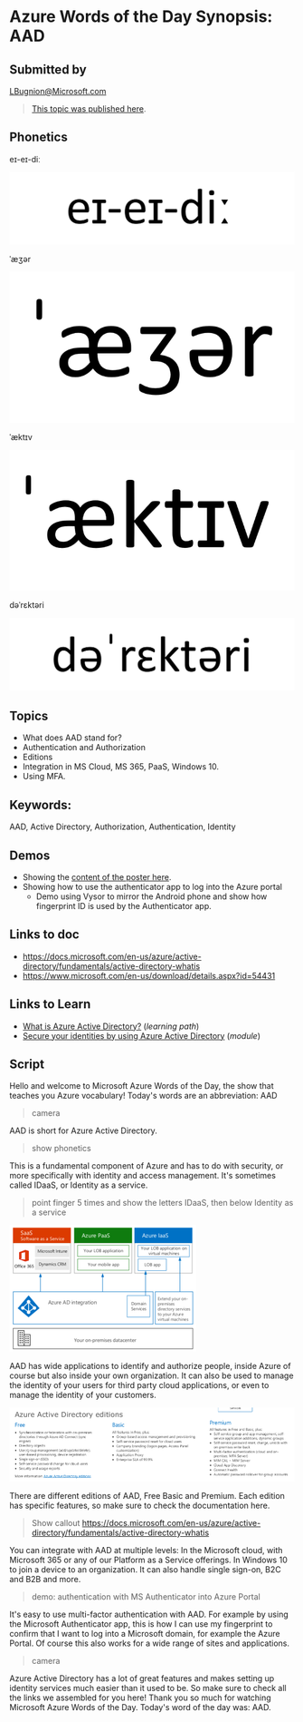 # Azure Words of the Day Synopsis: AAD

## Submitted by

LBugnion@Microsoft.com

> [This topic was published here](http://azurewordsoftheday.cloud/topic/aad/aad).

## Phonetics

eɪ-eɪ-diː

![aad](images/aad/aad.png)

ˈæʒər

![azure](images/aad/azure.png)

ˈæktɪv

![active](images/aad/active.png)

dəˈrɛktəri

![directory](images/aad/directory.png)

## Topics

- What does AAD stand for?
- Authentication and Authorization
- Editions
- Integration in MS Cloud, MS 365, PaaS, Windows 10.
- Using MFA.

## Keywords:

AAD, Active Directory, Authorization, Authentication, Identity

## Demos 

- Showing the [content of the poster here](https://www.microsoft.com/en-us/download/details.aspx?id=54431).
- Showing how to use the authenticator app to log into the Azure portal
    - Demo using Vysor to mirror the Android phone and show how fingerprint ID is used by the Authenticator app.

## Links to doc
- https://docs.microsoft.com/en-us/azure/active-directory/fundamentals/active-directory-whatis
- https://www.microsoft.com/en-us/download/details.aspx?id=54431

## Links to Learn

- [What is Azure Active Directory?](https://docs.microsoft.com/en-us/learn/paths/manage-identity-and-access) (*learning path*)
- [Secure your identities by using Azure Active Directory](https://docs.microsoft.com/en-us/learn/modules/intro-to-azure-ad) (*module*)

## Script

Hello and welcome to Microsoft Azure Words of the Day,
the show that teaches you Azure vocabulary!
Today's words are an abbreviation: AAD

> camera

AAD is short for Azure Active Directory.

> show phonetics

This is a fundamental component of Azure and has to do with security, or more specifically with identity and access management. It's sometimes called IDaaS, or Identity as a service.

> point finger 5 times and show the letters IDaaS, then below Identity as a service

![Schema 1](images/aad/schema1.png)

AAD has wide applications to identify and authorize people, inside Azure of course but also inside your own organization. It can also be used to manage the identity of your users for third party cloud applications, or even to manage the identity of your customers.

![Editions](images/aad/editions.png)

There are different editions of AAD, Free Basic and Premium. Each edition has specific features, so make sure to check the documentation here.

> Show callout
> https://docs.microsoft.com/en-us/azure/active-directory/fundamentals/active-directory-whatis

You can integrate with AAD at multiple levels: In the Microsoft cloud, with Microsoft 365 or any of our Platform as a Service offerings. In Windows 10 to join a device to an organization. It can also handle single sign-on, B2C and B2B and more.

> demo: authentication with MS Authenticator into Azure Portal

It's easy to use multi-factor authentication with AAD. For example by using the Microsoft Authenticator app, this is how I can use my fingerprint to confirm that I want to log into a Microsoft domain, for example the Azure Portal. Of course this also works for a wide range of sites and applications.

> camera

Azure Active Directory has a lot of great features and makes setting up identity services much easier than it used to be. So make sure to check all the links we assembled for you here! Thank you so much for watching Microsoft Azure Words of the Day. Today's word of the day was: AAD.